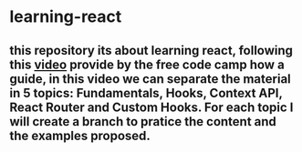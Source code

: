 # learning-react

## this repository its about learning react, following this [video](https://www.youtube.com/watch?v=4UZrsTqkcW4) provide by the free code camp how a guide, in this video we can separate the material in 5 topics: Fundamentals, Hooks, Context API, React Router and Custom Hooks. For each topic I will create a branch to pratice the content and the examples proposed.
